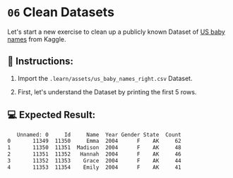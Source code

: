 # `06` Clean Datasets

Let's start a new exercise to clean up a publicly known Dataset of [US baby names](https://www.kaggle.com/kaggle/us-baby-names) from Kaggle.

## 📝 Instructions:

1. Import the `.learn/assets/us_baby_names_right.csv` Dataset.
   
2. First, let's understand the Dataset by printing the first 5 rows.

## 💻 Expected Result:

```bash
   Unnamed: 0     Id     Name  Year Gender State  Count
0       11349  11350     Emma  2004      F    AK     62
1       11350  11351  Madison  2004      F    AK     48
2       11351  11352   Hannah  2004      F    AK     46
3       11352  11353    Grace  2004      F    AK     44
4       11353  11354    Emily  2004      F    AK     41
```
